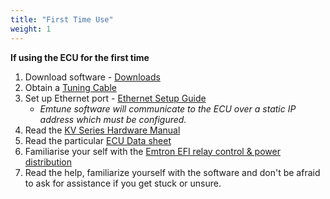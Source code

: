 ```yaml
---
title: "First Time Use"
weight: 1
---
```


**If using the ECU for the first time**
1. Download software - [Downloads](<https://downloads.emtronaustralia.com.au/> "target=\"\_blank\"")
2. Obtain a [Tuning Cable](<https://emtron.world/products/ecu-tuning-cable> "target=\"\_blank\"")
3. Set up Ethernet port - [Ethernet Setup Guide](./ethernet-connection.md)
   - *Emtune software will communicate to the ECU over a static IP address which must be configured.*
4. Read the [KV Series Hardware Manual](../datasheets/kv-hardware-manual.md)
5. Read the particular [ECU Data sheet](./engine-management/datasheets/_index.md)
6. Familiarise your self with the [Emtron EFI relay control & power distribution](../wiring/kv-series/kv-power-distribution-wiring.md)
7. Read the help, familiarize yourself with the software and don't be afraid to ask for assistance if you get stuck or unsure.

